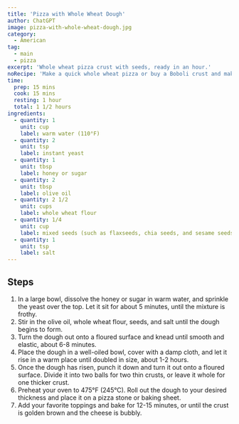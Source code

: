 ```yaml
---
title: 'Pizza with Whole Wheat Dough'
author: ChatGPT
image: pizza-with-whole-wheat-dough.jpg
category:
  - American
tag:
  - main
  - pizza
excerpt: 'Whole wheat pizza crust with seeds, ready in an hour.'
noRecipe: 'Make a quick whole wheat pizza or buy a Boboli crust and make a pizza with veggies, sauce, cheese. Try ingredients such as Ricotta, mushrooms, Fennel sausage. Or go for a different flavor with a taco pizza or Mediterranean or asian-inspired.'
time:
  prep: 15 mins
  cook: 15 mins
  resting: 1 hour
  total: 1 1/2 hours
ingredients:
  - quantity: 1
    unit: cup
    label: warm water (110°F)
  - quantity: 2
    unit: tsp
    label: instant yeast
  - quantity: 1
    unit: tbsp
    label: honey or sugar
  - quantity: 2
    unit: tbsp
    label: olive oil
  - quantity: 2 1/2
    unit: cups
    label: whole wheat flour
  - quantity: 1/4
    unit: cup
    label: mixed seeds (such as flaxseeds, chia seeds, and sesame seeds)
  - quantity: 1
    unit: tsp
    label: salt
---
```


## Steps

1. In a large bowl, dissolve the honey or sugar in warm water, and sprinkle the yeast over the top. Let it sit for about 5 minutes, until the mixture is frothy.
2. Stir in the olive oil, whole wheat flour, seeds, and salt until the dough begins to form.
3. Turn the dough out onto a floured surface and knead until smooth and elastic, about 6-8 minutes.
4. Place the dough in a well-oiled bowl, cover with a damp cloth, and let it rise in a warm place until doubled in size, about 1-2 hours.
5. Once the dough has risen, punch it down and turn it out onto a floured surface. Divide it into two balls for two thin crusts, or leave it whole for one thicker crust.
6. Preheat your oven to 475°F (245°C). Roll out the dough to your desired thickness and place it on a pizza stone or baking sheet.
7. Add your favorite toppings and bake for 12-15 minutes, or until the crust is golden brown and the cheese is bubbly.
